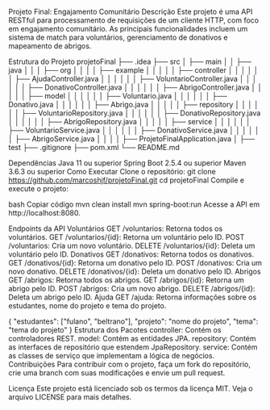 Projeto Final: Engajamento Comunitário
Descrição
Este projeto é uma API RESTful para processamento de requisições de um cliente HTTP, com foco em engajamento comunitário. As principais funcionalidades incluem um sistema de match para voluntários, gerenciamento de donativos e mapeamento de abrigos.

Estrutura do Projeto
projetoFinal ├── .idea ├── src │ ├── main │ │ ├── java │ │ │ ├── org │ │ │ │ ├── example │ │ │ │ │ ├── controller │ │ │ │ │ │ ├── AjudaController.java │ │ │ │ │ │ ├── VoluntarioController.java │ │ │ │ │ │ ├── DonativoController.java │ │ │ │ │ │ ├── AbrigoController.java │ │ │ │ │ ├── model │ │ │ │ │ │ ├── Voluntario.java │ │ │ │ │ │ ├── Donativo.java │ │ │ │ │ │ ├── Abrigo.java │ │ │ │ │ ├── repository │ │ │ │ │ │ ├── VoluntarioRepository.java │ │ │ │ │ │ ├── DonativoRepository.java │ │ │ │ │ │ ├── AbrigoRepository.java │ │ │ │ │ ├── service │ │ │ │ │ │ ├── VoluntarioService.java │ │ │ │ │ │ ├── DonativoService.java │ │ │ │ │ │ ├── AbrigoService.java │ │ │ │ ├── ProjetoFinalApplication.java │ ├── test ├── .gitignore ├── pom.xml └── README.md

Dependências
Java 11 ou superior
Spring Boot 2.5.4 ou superior
Maven 3.6.3 ou superior
Como Executar
Clone o repositório:
git clone https://github.com/marcoshjf/projetoFinal.git
cd projetoFinal
Compile e execute o projeto:

bash Copiar código mvn clean install mvn spring-boot:run Acesse a API em http://localhost:8080.

Endpoints da API Voluntários GET /voluntarios: Retorna todos os voluntários. GET /voluntarios/{id}: Retorna um voluntário pelo ID. POST /voluntarios: Cria um novo voluntário. DELETE /voluntarios/{id}: Deleta um voluntário pelo ID. Donativos GET /donativos: Retorna todos os donativos. GET /donativos/{id}: Retorna um donativo pelo ID. POST /donativos: Cria um novo donativo. DELETE /donativos/{id}: Deleta um donativo pelo ID. Abrigos GET /abrigos: Retorna todos os abrigos. GET /abrigos/{id}: Retorna um abrigo pelo ID. POST /abrigos: Cria um novo abrigo. DELETE /abrigos/{id}: Deleta um abrigo pelo ID. Ajuda GET /ajuda: Retorna informações sobre os estudantes, nome do projeto e tema do projeto.

{ "estudantes": ["fulano", "beltrano"], "projeto": "nome do projeto", "tema": "tema do projeto" } Estrutura dos Pacotes controller: Contém os controladores REST. model: Contém as entidades JPA. repository: Contém as interfaces de repositório que estendem JpaRepository. service: Contém as classes de serviço que implementam a lógica de negócios. Contribuições Para contribuir com o projeto, faça um fork do repositório, crie uma branch com suas modificações e envie um pull request.

Licença Este projeto está licenciado sob os termos da licença MIT. Veja o arquivo LICENSE para mais detalhes.
